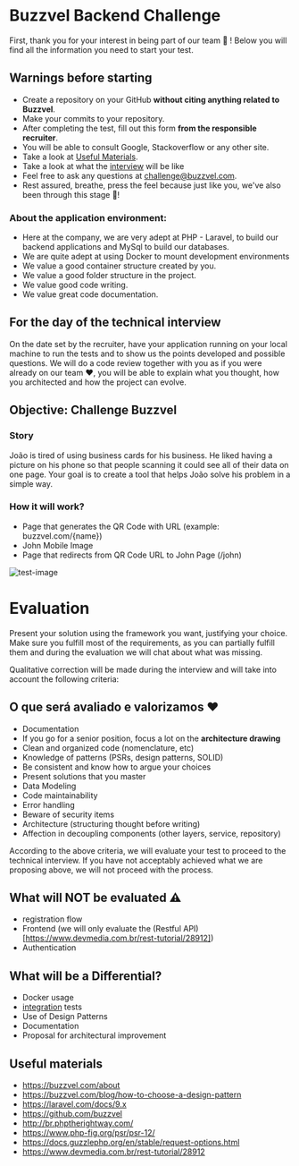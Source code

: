 # Buzzvel Backend Challenge

First, thank you for your interest in being part of our team 🤩  !
Below you will find all the information you need to start your test.

## Warnings before starting

- Create a repository on your GitHub **without citing anything related to Buzzvel**.
- Make your commits to your repository.
- After completing the test, fill out this form **from the responsible recruiter**.
- You will be able to consult Google, Stackoverflow or any other site.
- Take a look at [Useful Materials](#useful-materials).
- Take a look at what the [interview](#for-the-day-of-the-technical-interview) will be like
- Feel free to ask any questions at challenge@buzzvel.com.
- Rest assured, breathe, press the feel because just like you, we've also been through this stage 🥰!

### About the application environment:

- Here at the company, we are very adept at PHP - Laravel, to build our backend applications and MySql to build our databases.
- We are quite adept at using Docker to mount development environments
- We value a good container structure created by you.
- We value a good folder structure in the project.
- We value good code writing.
- We value great code documentation.

## For the day of the technical interview
On the date set by the recruiter, have your application running on your local machine to run the tests and to show us the points developed and possible questions.
We will do a code review together with you as if you were already on our team ❤️, you will be able to explain what you thought, how you architected and how the project can evolve.

## Objective: Challenge Buzzvel

### Story
João is tired of using business cards for his business. He liked having a picture on
his phone so that people scanning it could see all of their data on one page.
Your goal is to create a tool that helps João solve his problem in a simple way.

### How it will work?
- Page that generates the QR Code with URL (example: buzzvel.com/{name})
- John Mobile Image
- Page that redirects from QR Code URL to John Page (/john)

<img src="https://i.imgur.com/ZkFEHPT.png" alt="test-image">

# Evaluation

Present your solution using the framework you want, justifying your choice.
Make sure you fulfill most of the requirements, as you can partially fulfill them and during the evaluation we will chat about what was missing.
 

Qualitative correction will be made during the interview and will take into account the following criteria:

## O que será avaliado e valorizamos :heart:
- Documentation
- If you go for a senior position, focus a lot on the **architecture drawing**
- Clean and organized code (nomenclature, etc)
- Knowledge of patterns (PSRs, design patterns, SOLID)
- Be consistent and know how to argue your choices
- Present solutions that you master
- Data Modeling
- Code maintainability
- Error handling
- Beware of security items
- Architecture (structuring thought before writing)
- Affection in decoupling components (other layers, service, repository)

According to the above criteria, we will evaluate your test to proceed to the technical interview.
If you have not acceptably achieved what we are proposing above, we will not proceed with the process.

## What will NOT be evaluated :warning:
- registration flow
- Frontend (we will only evaluate the (Restful API)[https://www.devmedia.com.br/rest-tutorial/28912])
- Authentication

## What will be a Differential?
- Docker usage
- [integration](https://www.atlassian.com/continuous-delivery/software-testing/types-of-software-testing) tests
- Use of Design Patterns
- Documentation
- Proposal for architectural improvement


## Useful materials
- https://buzzvel.com/about
- https://buzzvel.com/blog/how-to-choose-a-design-pattern
- https://laravel.com/docs/9.x
- https://github.com/buzzvel
- http://br.phptherightway.com/
- https://www.php-fig.org/psr/psr-12/
- https://docs.guzzlephp.org/en/stable/request-options.html
- https://www.devmedia.com.br/rest-tutorial/28912